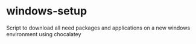 # windows-setup
Script to download all need packages and applications  on a new windows environment using chocalatey 
